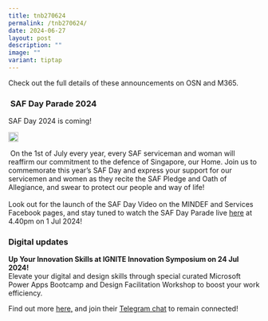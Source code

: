 ```yaml
---
title: tnb270624
permalink: /tnb270624/
date: 2024-06-27
layout: post
description: ""
image: ""
variant: tiptap
---
```

<p>Check out the full details of these announcements on OSN and M365.</p>
<h3>&nbsp;<strong>SAF Day Parade 2024</strong></h3>
<p>SAF Day 2024 is coming!</p>
<div class="isomer-image-wrapper">
<img style="box-sizing: border-box; vertical-align: text-bottom; border-style: none; background-image: initial; background-position: initial; background-repeat: no-repeat; background-attachment: initial; background-origin: initial; background-clip: initial; background-color: rgb(255, 255, 255); background-size: calc(1.25*var(--message-text-size, 1rem)); color: rgba(0, 0, 0, 0); display: inline-block; width: calc(1.25*var(--message-text-size, 1rem)); height: calc(1.25*var(--message-text-size, 1rem)); margin-inline-end: 1px; overflow: hidden; flex-shrink: 0; user-select: text; -webkit-user-drag: none; font-family: Roboto, -apple-system, BlinkMacSystemFont, &quot;Apple Color Emoji&quot;, &quot;Segoe UI&quot;, Oxygen, Ubuntu, Cantarell, &quot;Fira Sans&quot;, &quot;Droid Sans&quot;, &quot;Helvetica Neue&quot;, sans-serif; font-size: 16px; font-style: normal; font-variant-ligatures: normal; font-variant-caps: normal; font-weight: 400; letter-spacing: normal; orphans: 2; text-align: start; text-indent: 0px; text-transform: none; widows: 2; word-spacing: 0px; -webkit-text-stroke-width: 0px; white-space: pre-wrap; text-decoration-thickness: initial; text-decoration-style: initial; text-decoration-color: initial;" height="auto" width="100%" alt="🎉" src="https://web.telegram.org/a/img-apple-64/1f389.png">
</div>
<p>&nbsp;On the 1st of July every year, every SAF serviceman and woman will
reaffirm our commitment to the defence of Singapore, our Home. Join us
to commemorate this year’s SAF Day and express your support for our servicemen
and women as they recite the SAF Pledge and Oath of Allegiance, and swear
to protect our people and way of life!
<br>
<br>Look out for the launch of the SAF Day Video on the MINDEF and Services
Facebook pages, and stay tuned to watch the SAF Day Parade live <a href="https://go.gov.sg/safday24" class="text-entity-link" rel="noopener noreferrer" target="_blank">here</a>&nbsp;at
4.40pm on 1 Jul 2024!</p>
<h3>Digital updates</h3>
<p><strong>Up Your Innovation Skills at IGNITE Innovation Symposium on 24 Jul 2024! </strong>
<br>Elevate your digital and design skills through special curated Microsoft
Power Apps Bootcamp and Design Facilitation Workshop to boost your work
efficiency.</p>
<p>Find out more <a href="https://go.gov.sg/iis24-edm3" class="text-entity-link" rel="noopener noreferrer" target="_blank">here,</a>&nbsp;and join their <a href="https://go.gov.sg/iis24-telegram-bot" class="text-entity-link" rel="noopener noreferrer" target="_blank">Telegram chat</a>&nbsp;to
remain connected!</p>